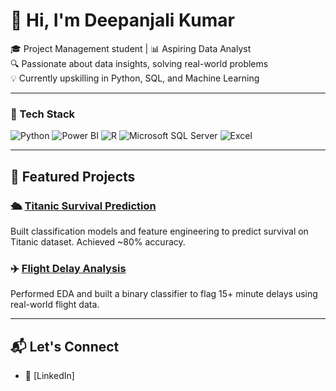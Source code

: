 # 👋 Hi, I'm Deepanjali Kumar

🎓 Project Management student | 📊 Aspiring Data Analyst  
🔍 Passionate about data insights, solving real-world problems  
💡 Currently upskilling in Python, SQL, and Machine Learning

---

### 🧰 Tech Stack

![Python](https://img.shields.io/badge/Python-3776AB?style=for-the-badge&logo=python&logoColor=white)
![Power BI](https://img.shields.io/badge/Power%20BI-F2C811?style=for-the-badge&logo=powerbi&logoColor=black)
![R](https://img.shields.io/badge/R-276DC3?style=for-the-badge&logo=r&logoColor=white)
![Microsoft SQL Server](https://img.shields.io/badge/Microsoft_SQL_Server-CC2927?style=for-the-badge&logo=microsoftsqlserver&logoColor=white)
![Excel](https://img.shields.io/badge/Excel-217346?style=for-the-badge&logo=microsoft-excel&logoColor=white)


---

## 📌 Featured Projects

### 🛳️ [Titanic Survival Prediction](https://github.com/dpanjali/titanic-survival-prediction)
Built classification models and feature engineering to predict survival on Titanic dataset. Achieved ~80% accuracy.

### ✈️ [Flight Delay Analysis](https://github.com/dpanjali/flight-delay-analysis)
Performed EDA and built a binary classifier to flag 15+ minute delays using real-world flight data.

---

## 📬 Let's Connect

- 💼 [LinkedIn]
